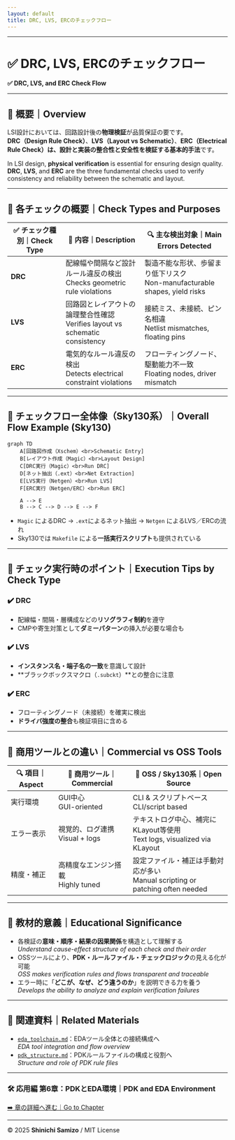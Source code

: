 ```yaml
---
layout: default
title: DRC, LVS, ERCのチェックフロー
---
```


---

# ✅ DRC, LVS, ERCのチェックフロー  
**✅ DRC, LVS, and ERC Check Flow**

---

## 📘 概要｜Overview

LSI設計においては、回路設計後の**物理検証**が品質保証の要です。  
**DRC（Design Rule Check）**、**LVS（Layout vs Schematic）**、**ERC（Electrical Rule Check）**は、設計と実装の**整合性と安全性を検証する基本的手法**です。

In LSI design, **physical verification** is essential for ensuring design quality.  
**DRC**, **LVS**, and **ERC** are the three fundamental checks used to verify consistency and reliability between the schematic and layout.

---

## 🧪 各チェックの概要｜Check Types and Purposes

| ✅ **チェック種別｜Check Type** | 📘 **内容｜Description** | 🔍 **主な検出対象｜Main Errors Detected** |
|-----------------------------|--------------------------|--------------------------------|
| **DRC** | 配線幅や間隔など設計ルール違反の検出<br>Checks geometric rule violations | 製造不能な形状、歩留まり低下リスク<br>Non-manufacturable shapes, yield risks |
| **LVS** | 回路図とレイアウトの論理整合性確認<br>Verifies layout vs schematic consistency | 接続ミス、未接続、ピン名相違<br>Netlist mismatches, floating pins |
| **ERC** | 電気的なルール違反の検出<br>Detects electrical constraint violations | フローティングノード、駆動能力不一致<br>Floating nodes, driver mismatch |

---

## 🔁 チェックフロー全体像（Sky130系）｜Overall Flow Example (Sky130)

```mermaid
graph TD
    A[回路図作成（Xschem）<br>Schematic Entry]
    B[レイアウト作成（Magic）<br>Layout Design]
    C[DRC実行（Magic）<br>Run DRC]
    D[ネット抽出（.ext）<br>Net Extraction]
    E[LVS実行（Netgen）<br>Run LVS]
    F[ERC実行（Netgen/ERC）<br>Run ERC]

    A --> E
    B --> C --> D --> E --> F
```

- `Magic` によるDRC → `.ext`によるネット抽出 → `Netgen` によるLVS／ERCの流れ  
- Sky130では `Makefile` による**一括実行スクリプト**も提供されている

---

## 🧩 チェック実行時のポイント｜Execution Tips by Check Type

### ✔️ **DRC**
- 配線幅・間隔・層構成などの**リソグラフィ制約**を遵守  
- CMPや寄生対策として**ダミーパターン**の挿入が必要な場合も

### ✔️ **LVS**
- **インスタンス名・端子名の一致**を意識して設計  
- **ブラックボックスマクロ（`.subckt`）**との整合に注意

### ✔️ **ERC**
- フローティングノード（未接続）を確実に検出  
- **ドライバ強度の整合**も検証項目に含める

---

## 🧰 商用ツールとの違い｜Commercial vs OSS Tools

| 🔍 **項目｜Aspect** | 💼 **商用ツール｜Commercial** | 🧪 **OSS / Sky130系｜Open Source** |
|---------------------|------------------------------|------------------------------------|
| 実行環境 | GUI中心<br>GUI-oriented | CLI & スクリプトベース<br>CLI/script based |
| エラー表示 | 視覚的、ログ連携<br>Visual + logs | テキストログ中心、補完にKLayout等使用<br>Text logs, visualized via KLayout |
| 精度・補正 | 高精度なエンジン搭載<br>Highly tuned | 設定ファイル・補正は手動対応が多い<br>Manual scripting or patching often needed |

---

## 🎯 教材的意義｜Educational Significance

- 各検証の**意味・順序・結果の因果関係**を構造として理解する  
  *Understand cause-effect structure of each check and their order*
- OSSツールにより、**PDK・ルールファイル・チェックロジック**の見える化が可能  
  *OSS makes verification rules and flows transparent and traceable*
- エラー時に「**どこが、なぜ、どう違うのか**」を説明できる力を養う  
  *Develops the ability to analyze and explain verification failures*

---

## 🔗 関連資料｜Related Materials

- [`eda_toolchain.md`](./eda_toolchain.md)：EDAツール全体との接続構成へ  
  *EDA tool integration and flow overview*
- [`pdk_structure.md`](./pdk_structure.md)：PDKルールファイルの構成と役割へ  
  *Structure and role of PDK rule files*

---

### 🛠️ 応用編 第6章：PDKとEDA環境｜PDK and EDA Environment  
[➡️ 章の詳細へ進む｜Go to Chapter](./README.md)

---

© 2025 **Shinichi Samizo** / MIT License
